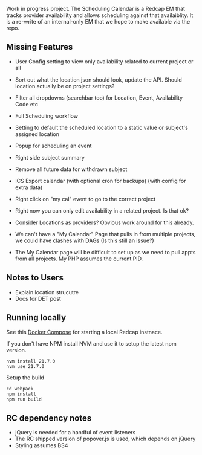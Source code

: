 Work in progress project. The Scheduling Calendar is a Redcap EM that tracks provider availability and allows scheduling against that availaiblity. It is a re-write of an internal-only EM that we hope to make available via the repo.

## Missing Features

* User Config setting to view only availability related to current project or all
* Sort out what the location json should look, update the API. Should location actually be on project settings?
* Filter all dropdowns (searchbar too) for Location, Event, Availability Code etc
* Full Scheduling workflow
* Setting to default the scheduled location to a static value or subject's assigned location
* Popup for scheduling an event
* Right side subject summary
* Remove all future data for withdrawn subject
* ICS Export calendar (with optional cron for backups) (with config for extra data)
* Right click on "my cal" event to go to the correct project

* Right now you can only edit availability in a related project. Is that ok?
* Consider Locations as providers? Obvious work around for this already.
* We can't have a "My Calendar" Page that pulls in from multiple projects, we could have clashes with DAGs (Is this still an issue?)
* The My Calendar page will be difficult to set up as we need to pull appts from all projects. My PHP assumes the current PID.

## Notes to Users

* Explain location strucutre
* Docs for DET post

## Running locally

See this [Docker Compose](https://github.com/123andy/redcap-docker-compose) for starting a local Redcap instnace.

If you don't have NPM install NVM and use it to setup the latest npm version.

```
nvm install 21.7.0
nvm use 21.7.0
```

Setup the build

```
cd webpack
npm install
npm run build
```

## RC dependency notes

* jQuery is needed for a handful of event listeners
* The RC shipped version of popover.js is used, which depends on jQuery
* Styling assumes BS4
